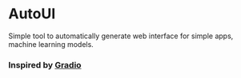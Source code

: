 # AutoUI

Simple tool to automatically generate web interface for simple apps, machine learning models.

### Inspired by [Gradio](https://gradio.app/)
